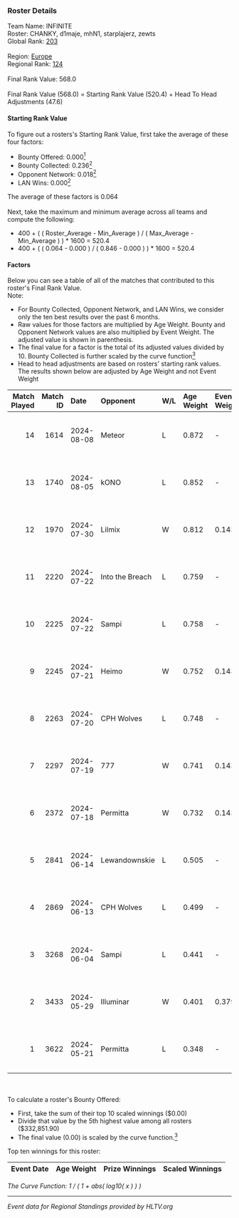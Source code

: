 ### Roster Details<br />
Team Name: INFINITE<br />
Roster: CHANKY, d1maje, mhN1, starplajerz, zewts<br />
Global Rank: [203](../../standings_global_2024_09_26.md)<br />
<br />
Region: [Europe]( ../../standings_europe_2024_09_26.md)<br />
Regional Rank: [124]( ../../standings_europe_2024_09_26.md)<br />
<br />
Final Rank Value:  568.0<br />
<br />
Final Rank Value (568.0) = Starting Rank Value (520.4) + Head To Head Adjustments (47.6)<br />

#### Starting Rank Value<br />
To figure out a rosters's Starting Rank Value, first take the average of these four factors:<br />
- Bounty Offered: 0.000[<sup>1</sup>](#table2)
- Bounty Collected: 0.236[<sup>2</sup>](#table1)
- Opponent Network: 0.018[<sup>2</sup>](#table1)
- LAN Wins: 0.000[<sup>2</sup>](#table1)

The average of these factors is 0.064<br />
<br />
Next, take the maximum and minimum average across all teams and compute the following:<br />
- 400 + ( ( Roster_Average - Min_Average ) / ( Max_Average - Min_Average ) ) * 1600 = 520.4
- 400 + ( ( 0.064 - 0.000 ) / ( 0.846 - 0.000 ) ) * 1600 = 520.4


#### Factors<br />
Below you can see a table of all of the matches that contributed to this roster's Final Rank Value.<br />
Note:<br />

- For Bounty Collected, Opponent Network, and LAN Wins, we consider only the ten best results over the past 6 months.
- Raw values for those factors are multiplied by Age Weight. Bounty and Opponent Network values are also multiplied by Event Weight. The adjusted value is shown in parenthesis.
- The final value for a factor is the total of its adjusted values divided by 10. Bounty Collected is further scaled by the curve function[<sup>3</sup>](#curveFunction)
- Head to head adjustments are based on rosters' starting rank values. The results shown below are adjusted by Age Weight and not Event Weight
<span id="table1"></span><br />


| Match Played | Match ID | Date       | Opponent        | W/L | Age Weight | Event Weight | Bounty Collected | Opponent Network | LAN Wins  | H2H Adj. | Roster                                   |
| -: | -: | :- | :- | :- | :- | :- | :- | :- | :- | -: | :- |
|           14 |     1614 | 2024-08-08 | Meteor          | L   | 0.872      | -            | -                | -                | -         |    -8.64 | CHANKY, d1maje, mhN1, starplajerz, zewts |
|           13 |     1740 | 2024-08-05 | kONO            | L   | 0.852      | -            | -                | -                | -         |    -5.63 | CHANKY, d1maje, mhN1, starplajerz, zewts |
|           12 |     1970 | 2024-07-30 | Lilmix          | W   | 0.812      | 0.143        | 0.013 (0.001)    | 0.058 (0.007)    | 0 (0.000) |    18.51 | CHANKY, d1maje, mhN1, starplajerz, zewts |
|           11 |     2220 | 2024-07-22 | Into the Breach | L   | 0.759      | -            | -                | -                | -         |    -2.67 | CHANKY, d1maje, mhN1, starplajerz, zewts |
|           10 |     2225 | 2024-07-22 | Sampi           | L   | 0.758      | -            | -                | -                | -         |    -3.14 | CHANKY, d1maje, mhN1, starplajerz, zewts |
|            9 |     2245 | 2024-07-21 | Heimo           | W   | 0.752      | 0.143        | 0.002 (0.000)    | 0.054 (0.006)    | 0 (0.000) |    13.58 | CHANKY, d1maje, mhN1, starplajerz, zewts |
|            8 |     2263 | 2024-07-20 | CPH Wolves      | L   | 0.748      | -            | -                | -                | -         |    -2.92 | CHANKY, d1maje, mhN1, starplajerz, zewts |
|            7 |     2297 | 2024-07-19 | 777             | W   | 0.741      | 0.143        | 0.006 (0.001)    | 0.084 (0.009)    | 0 (0.000) |    14.71 | CHANKY, d1maje, mhN1, starplajerz, zewts |
|            6 |     2372 | 2024-07-18 | Permitta        | W   | 0.732      | 0.143        | 0.023 (0.002)    | 1.000 (0.105)    | 0 (0.000) |    20.48 | CHANKY, d1maje, mhN1, starplajerz, zewts |
|            5 |     2841 | 2024-06-14 | Lewandownskie   | L   | 0.505      | -            | -                | -                | -         |    -2.52 | CHANKY, d1maje, mhN1, starplajerz, zewts |
|            4 |     2869 | 2024-06-13 | CPH Wolves      | L   | 0.499      | -            | -                | -                | -         |    -1.94 | CHANKY, d1maje, mhN1, starplajerz, zewts |
|            3 |     3268 | 2024-06-04 | Sampi           | L   | 0.441      | -            | -                | -                | -         |    -1.26 | d1maje, mhN1, starplajerz, waZz, zewts   |
|            2 |     3433 | 2024-05-29 | Illuminar       | W   | 0.401      | 0.379        | 0.007 (0.001)    | 0.371 (0.056)    | 0 (0.000) |    10.38 | d1maje, mhN1, starplajerz, waZz, zewts   |
|            1 |     3622 | 2024-05-21 | Permitta        | L   | 0.348      | -            | -                | -                | -         |    -1.31 | d1maje, mhN1, starplajerz, waZz, zewts   |

<br />
<span id="table2"></span><br />
To calculate a roster's Bounty Offered:<br />

- First, take the sum of their top 10 scaled winnings ($0.00)
- Divide that value by the 5th highest value among all rosters ($332,851.90)
- The final value (0.00) is scaled by the curve function.[<sup>3</sup>](#curveFunction)

Top ten winnings for this roster:<br />

| Event Date | Age Weight | Prize Winnings | Scaled Winnings |
| :- | -: | :- | :- |


<span id="curveFunction"></span>_The Curve Function: 1 / ( 1 + abs( log10( x ) ) )_<br />

---
_Event data for Regional Standings provided by HLTV.org_<br />
